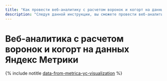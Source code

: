 ```yaml
---
title: "Как провести веб-аналитику с расчетом воронок и когорт на данных Яндекс Метрики"
description: "Следуя данной инструкции, вы сможете провести веб-аналитику с расчетом воронок и когорт на данных Яндекс Метрики."
---
```


# Веб-аналитика с расчетом воронок и когорт на данных Яндекс Метрики

{% include notitle [data-from-metrica-yc-visualization](../../_tutorials/datalens/data-from-metrica-yc-visualization.md) %}
